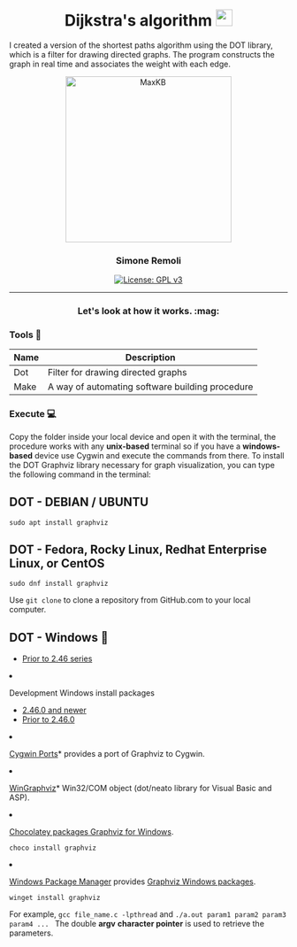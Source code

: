 <h1 align="center">
  Dijkstra's algorithm
  <img src="https://graphicmaths.com/img/computer-science/graph-theory/dijkstras-algorithm/graph.png" width="30px"/>
</h1>
I created a version of the shortest paths algorithm using the DOT library, which is a filter for drawing directed graphs.
The program constructs the graph in real time and associates the weight with each edge.

<p align="center"> </p>


<p align="center"><img src= "https://cdn.pixabay.com/photo/2018/07/14/11/32/network-3537400_960_720.png" alt="MaxKB" width="300" /></p>
<h3 align="center">Simone Remoli</h3>
<p align="center">
  <a href="https://www.gnu.org/licenses/gpl-3.0.html#license-text"><img src="https://img.shields.io/github/license/1Panel-dev/maxkb?color=%231890FF" alt="License: GPL v3"></a> 
</p>
<hr/>




<h3 align="center"> Let's look at how it works. :mag:</h3> 


### Tools :wrench:

| Name  | Description |
| ------------- | ------------- |
| Dot  | Filter for drawing directed graphs  |
| Make  | A way of automating software building procedure  |

### Execute :computer:
Copy the folder inside your local device and open it with the terminal, the procedure works with any **unix-based** terminal so if you have a **windows-based** device use Cygwin and execute the commands from there.
To install the DOT Graphviz library necessary for graph visualization, you can type the following command in the terminal:

## DOT - DEBIAN / UBUNTU

```
sudo apt install graphviz
```

## DOT - Fedora, Rocky Linux, Redhat Enterprise Linux, or CentOS

```
sudo dnf install graphviz
```
Use `git clone` to clone a repository from GitHub.com to your local computer.

## DOT - Windows :wine_glass:

          
    
 

<ul>
<li><a href="https://www2.graphviz.org/Packages/stable/windows">Prior to 2.46 series</a></li>
</ul>
</li>
<li>
<p>Development Windows install packages</p>
<ul>
<li><a href="https://gitlab.com/graphviz/graphviz/-/packages">2.46.0 and newer</a></li>
<li><a href="https://www2.graphviz.org/Packages/development/windows">Prior to 2.46.0</a></li>
</ul>
</li>
<li>
<p><a href="http://sourceware.org/cygwinports/">Cygwin Ports</a>* provides a port of Graphviz to Cygwin.</p>
</li>
<li>
<p><a href="http://wingraphviz.sourceforge.net/wingraphviz/">WinGraphviz</a>* Win32/COM object (dot/neato library for Visual Basic and ASP).</p>
</li>
<li>
<p><a href="https://chocolatey.org/packages/Graphviz">Chocolatey packages Graphviz for Windows</a>.</p>
<pre tabindex="0"><code>choco install graphviz
</code></pre></li>
<li>
<p><a href="https://docs.microsoft.com/en-gb/windows/package-manager/">Windows Package Manager</a> provides
<a href="https://winget.run/pkg/Graphviz/Graphviz">Graphviz Windows packages</a>.</p>
<pre tabindex="0"><code>winget install graphviz
</code></pre></li>
</ul>


For example, `gcc file_name.c -lpthread` and  `./a.out param1 param2 param3 param4 ... ` 
The double **argv** **character pointer** is used to retrieve the parameters.

